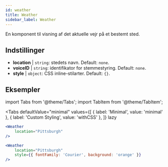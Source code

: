 ```yaml
---
id: weather 
title: Weather
sidebar_label: Weather
---
```


En komponent til visning af det aktuelle vejr på et bestemt sted.

## Indstillinger

* __location__ | `string`: stedets navn. Default: `none`.
* __voiceID__ | `string`: identifikator for stemmestyring. Default: `none`.
* __style__ | `object`: CSS inline-stilarter. Default: `{}`.


## Eksempler

import Tabs from '@theme/Tabs';
import TabItem from '@theme/TabItem';

<Tabs
    defaultValue="minimal"
    values={[
        { label: 'Minimal', value: 'minimal' },
        { label: 'Custom Styling', value: 'withCSS' },
    ]}
    lazy
>
<TabItem value="minimal">

```jsx live
<Weather
    location="Pittsburgh"
/>
```

</TabItem>

<TabItem value="withCSS">

```jsx live
<Weather
    location="Pittsburgh"
    style={{ fontFamily: 'Courier', background: 'orange' }}
/>
```

</TabItem>

</Tabs>


